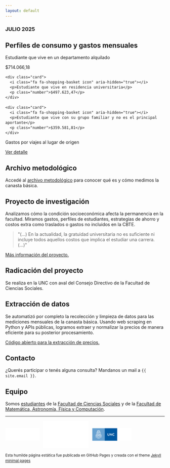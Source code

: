```yaml
---
layout: default
---
```


### JULIO 2025 

## Perfiles de consumo y gastos mensuales

  <div class="cards-container">
    <div class="card">
      <i class="fa fa-shopping-basket icon" aria-hidden="true"></i>
      <p>Estudiante que vive en un departamento alquilado</p>
      <p class="number">$714.066,18</p>
    </div>

    <div class="card">
      <i class="fa fa-shopping-basket icon" aria-hidden="true"></i>
      <p>Estudiante que vive en residencia universitaria</p>
      <p class="number">$497.623,47</p>
    </div>

    <div class="card">
      <i class="fa fa-shopping-basket icon" aria-hidden="true"></i>
      <p>Estudiante que vive con su grupo familiar y no es el principal aportante</p>
      <p class="number">$359.581,81</p>
    </div>
  </div>

  <div>
      <div class="big-card">
       <i class="fa fa-bus icon" aria-hidden="true"></i>
        <p>Gastos por viajes al lugar de origen</p>
        <p><a href="./anexo-viajes.html">Ver detalle</a></p>
      </div>
  </div>

## Archivo metodológico

Accedé al [archivo metodológico](https://docs.google.com/document/d/1GpeygvWgMr8KEQHpm-FODSzhn_QEwHqt/edit?usp=sharing&ouid=104619148099592164311&rtpof=true&sd=true) para conocer qué es y cómo medimos la canasta básica.

## Proyecto de investigación

Analizamos cómo la condición socioeconómica afecta la permanencia en la facultad. Miramos gastos, perfiles de estudiantes, estrategias de ahorro y costos extra como traslados o gastos no incluidos en la CBTE. 

> "(...) En la actualidad, la gratuidad universitaria no es suficiente ni incluye todos aquellos costos que implica el estudiar una carrera. (...)"

<a href="https://www.github.com/rocio-perez-sbarato/CBTE" target="_blank" rel="noopener noreferrer">
  <i class="fa fa-file-o" aria-hidden="true"></i> Más información del proyecto.
</a>

## Radicación del proyecto

Se realiza en la UNC con aval del Consejo Directivo de la Facultad de Ciencias Sociales.

## Extracción de datos

Se automatizó por completo la recolección y limpieza de datos para las mediciones mensuales de la canasta básica. Usando web scraping en Python y APIs públicas, logramos extraer y normalizar la precios de manera eficiente para su posterior procesamiento.

<a href="https://www.github.com/rocio-perez-sbarato/CBTE" target="_blank" rel="noopener noreferrer">
  <i class="fa fa-github" aria-hidden="true"></i> Código abierto para la extracción de precios.
</a>

## Contacto

<p>¿Querés participar o tenés alguna consulta? Mandanos un mail a <code>{{ site.email }}</code>.</p>

## Equipo

Somos <a href="./nombres.html">estudiantes</a> de la [Facultad de Ciencias Sociales](https://sociales.unc.edu.ar/) y de la [Facultad de Matemática, Astronomía, Física y Computación](https://www.famaf.unc.edu.ar/).

* * *

<div style="display:flex; gap:10px; align-items:center;">
  <img src="/assets/img/FCS logo blanco.png" alt="Logo 1" style="height:40px;">
  <img src="/assets/img/Logo_FAMAF_blanco.png" alt="Logo 2" style="height:85px;">
  <img src="/assets/img/unc3_i.png" alt="Logo 3" style="height:40px;">
</div>

<footer>
<p><small>Esta humilde página estática fue publicada en GitHub Pages y creada con el theme <a href="github.com/pages-themes/minimal">Jekyll minimal pages</a></small></p>
</footer>